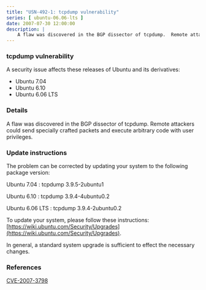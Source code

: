 ```yaml
---
title: "USN-492-1: tcpdump vulnerability"
series: [ ubuntu-06.06-lts ]
date: 2007-07-30 12:00:00
description: |
    A flaw was discovered in the BGP dissector of tcpdump.  Remote attackers could send specially crafted packets and execute arbitrary code with user privileges.
--- 
```

 
### tcpdump vulnerability

A security issue affects these releases of Ubuntu and its derivatives:

* Ubuntu 7.04
* Ubuntu 6.10
* Ubuntu 6.06 LTS

### Details

A flaw was discovered in the BGP dissector of tcpdump. Remote attackers could send specially crafted packets and execute arbitrary code with user privileges.

### Update instructions

The problem can be corrected by updating your system to the following package version:

Ubuntu 7.04
 : tcpdump <span>3.9.5-2ubuntu1</span>

Ubuntu 6.10
 : tcpdump <span>3.9.4-4ubuntu0.2</span>

Ubuntu 6.06 LTS
 : tcpdump <span>3.9.4-2ubuntu0.2</span>

To update your system, please follow these instructions: [https://wiki.ubuntu.com/Security/Upgrades](https://wiki.ubuntu.com/Security/Upgrades).

In general, a standard system upgrade is sufficient to effect the necessary changes.

### References

 [CVE-2007-3798](http://people.ubuntu.com/~ubuntu-security/cve/CVE-2007-3798)
 
